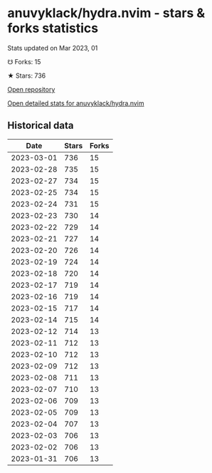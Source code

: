 # anuvyklack/hydra.nvim - stars & forks statistics

Stats updated on Mar 2023, 01

☋ Forks: 15

★ Stars: 736

[Open repository](https://github.com/anuvyklack/hydra.nvim)

[Open detailed stats for anuvyklack/hydra.nvim](https://reviewgithub.com/rep/anuvyklack/hydra.nvim)

## Historical data
| Date | Stars | Forks |
|------|-------|-------|
| 2023-03-01 | 736 | 15 | 
| 2023-02-28 | 735 | 15 | 
| 2023-02-27 | 734 | 15 | 
| 2023-02-25 | 734 | 15 | 
| 2023-02-24 | 731 | 15 | 
| 2023-02-23 | 730 | 14 | 
| 2023-02-22 | 729 | 14 | 
| 2023-02-21 | 727 | 14 | 
| 2023-02-20 | 726 | 14 | 
| 2023-02-19 | 724 | 14 | 
| 2023-02-18 | 720 | 14 | 
| 2023-02-17 | 719 | 14 | 
| 2023-02-16 | 719 | 14 | 
| 2023-02-15 | 717 | 14 | 
| 2023-02-14 | 715 | 14 | 
| 2023-02-12 | 714 | 13 | 
| 2023-02-11 | 712 | 13 | 
| 2023-02-10 | 712 | 13 | 
| 2023-02-09 | 712 | 13 | 
| 2023-02-08 | 711 | 13 | 
| 2023-02-07 | 710 | 13 | 
| 2023-02-06 | 709 | 13 | 
| 2023-02-05 | 709 | 13 | 
| 2023-02-04 | 707 | 13 | 
| 2023-02-03 | 706 | 13 | 
| 2023-02-02 | 706 | 13 | 
| 2023-01-31 | 706 | 13 | 

